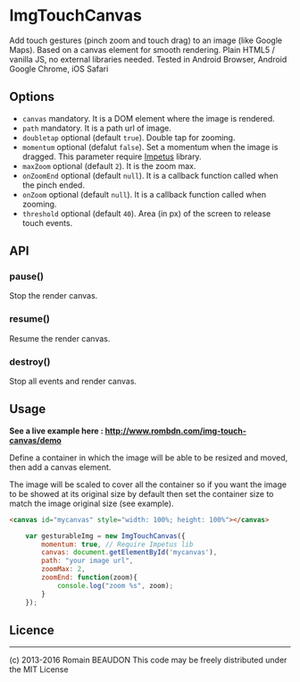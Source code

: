 # ImgTouchCanvas


Add touch gestures (pinch zoom and touch drag) to an image (like Google Maps).
Based on a canvas element for smooth rendering.
Plain HTML5 / vanilla JS, no external libraries needed.
Tested in Android Browser, Android Google Chrome, iOS Safari

## Options

- `canvas` mandatory. It is a DOM element where the image is rendered.
- `path` mandatory. It is a path url of image.
- `doubletap` optional (default `true`). Double tap for zooming.
- `momentum` optional (defalut `false`). Set a momentum when the image is dragged. This parameter require [Impetus](https://github.com/SonoIo/impetus) library.
- `maxZoom` optional (default `2`). It is the zoom max.
- `onZoomEnd` optional (default `null`). It is a callback function called when the pinch ended.
- `onZoom` optional (default `null`). It is a callback function called when zooming.
- `threshold` optional (default `40`). Area (in px) of the screen to release touch events.

## API

### pause()
Stop the render canvas.

### resume()
Resume the render canvas.

### destroy()
Stop all events and render canvas.


## Usage

**See a live example here : http://www.rombdn.com/img-touch-canvas/demo**

Define a container in which the image will be able to be resized and moved, then add a canvas element.

The image will be scaled to cover all the container so if you want the image to be showed at its original size by default
then set the container size to match the image original size (see example).

```html
<canvas id="mycanvas" style="width: 100%; height: 100%"></canvas>
```

```js
	var gesturableImg = new ImgTouchCanvas({
		momentum: true, // Require Impetus lib
		canvas: document.getElementById('mycanvas'),
		path: "your image url",
		zoomMax: 2,
		zoomEnd: function(zoom){
			console.log("zoom %s", zoom);
		}
	});
```

## Licence
------------
(c) 2013-2016 Romain BEAUDON
This code may be freely distributed under the MIT License
